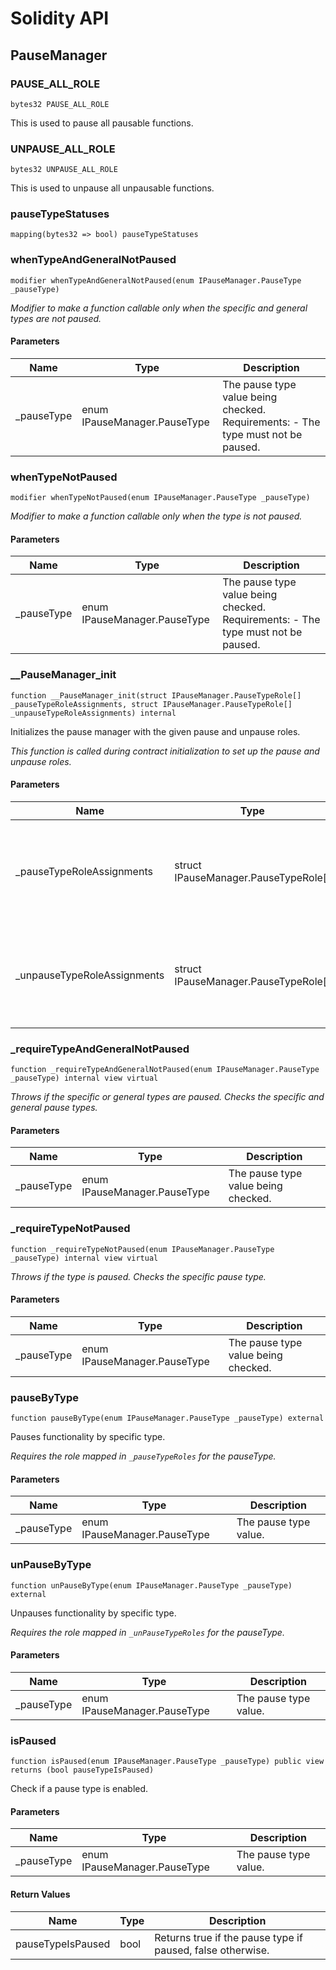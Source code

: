 # Solidity API

## PauseManager

### PAUSE_ALL_ROLE

```solidity
bytes32 PAUSE_ALL_ROLE
```

This is used to pause all pausable functions.

### UNPAUSE_ALL_ROLE

```solidity
bytes32 UNPAUSE_ALL_ROLE
```

This is used to unpause all unpausable functions.

### pauseTypeStatuses

```solidity
mapping(bytes32 => bool) pauseTypeStatuses
```

### whenTypeAndGeneralNotPaused

```solidity
modifier whenTypeAndGeneralNotPaused(enum IPauseManager.PauseType _pauseType)
```

_Modifier to make a function callable only when the specific and general types are not paused._

#### Parameters

| Name | Type | Description |
| ---- | ---- | ----------- |
| _pauseType | enum IPauseManager.PauseType | The pause type value being checked. Requirements: - The type must not be paused. |

### whenTypeNotPaused

```solidity
modifier whenTypeNotPaused(enum IPauseManager.PauseType _pauseType)
```

_Modifier to make a function callable only when the type is not paused._

#### Parameters

| Name | Type | Description |
| ---- | ---- | ----------- |
| _pauseType | enum IPauseManager.PauseType | The pause type value being checked. Requirements: - The type must not be paused. |

### __PauseManager_init

```solidity
function __PauseManager_init(struct IPauseManager.PauseTypeRole[] _pauseTypeRoleAssignments, struct IPauseManager.PauseTypeRole[] _unpauseTypeRoleAssignments) internal
```

Initializes the pause manager with the given pause and unpause roles.

_This function is called during contract initialization to set up the pause and unpause roles._

#### Parameters

| Name | Type | Description |
| ---- | ---- | ----------- |
| _pauseTypeRoleAssignments | struct IPauseManager.PauseTypeRole[] | An array of PauseTypeRole structs defining the pause types and their associated roles. |
| _unpauseTypeRoleAssignments | struct IPauseManager.PauseTypeRole[] | An array of PauseTypeRole structs defining the unpause types and their associated roles. |

### _requireTypeAndGeneralNotPaused

```solidity
function _requireTypeAndGeneralNotPaused(enum IPauseManager.PauseType _pauseType) internal view virtual
```

_Throws if the specific or general types are paused.
Checks the specific and general pause types._

#### Parameters

| Name | Type | Description |
| ---- | ---- | ----------- |
| _pauseType | enum IPauseManager.PauseType | The pause type value being checked. |

### _requireTypeNotPaused

```solidity
function _requireTypeNotPaused(enum IPauseManager.PauseType _pauseType) internal view virtual
```

_Throws if the type is paused.
Checks the specific pause type._

#### Parameters

| Name | Type | Description |
| ---- | ---- | ----------- |
| _pauseType | enum IPauseManager.PauseType | The pause type value being checked. |

### pauseByType

```solidity
function pauseByType(enum IPauseManager.PauseType _pauseType) external
```

Pauses functionality by specific type.

_Requires the role mapped in `_pauseTypeRoles` for the pauseType._

#### Parameters

| Name | Type | Description |
| ---- | ---- | ----------- |
| _pauseType | enum IPauseManager.PauseType | The pause type value. |

### unPauseByType

```solidity
function unPauseByType(enum IPauseManager.PauseType _pauseType) external
```

Unpauses functionality by specific type.

_Requires the role mapped in `_unPauseTypeRoles` for the pauseType._

#### Parameters

| Name | Type | Description |
| ---- | ---- | ----------- |
| _pauseType | enum IPauseManager.PauseType | The pause type value. |

### isPaused

```solidity
function isPaused(enum IPauseManager.PauseType _pauseType) public view returns (bool pauseTypeIsPaused)
```

Check if a pause type is enabled.

#### Parameters

| Name | Type | Description |
| ---- | ---- | ----------- |
| _pauseType | enum IPauseManager.PauseType | The pause type value. |

#### Return Values

| Name | Type | Description |
| ---- | ---- | ----------- |
| pauseTypeIsPaused | bool | Returns true if the pause type if paused, false otherwise. |

